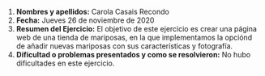 1. **Nombres y apellidos:** Carola Casais Recondo
2. **Fecha:** Jueves 26 de noviembre de 2020
3. **Resumen del Ejercicio:** El objetivo de este ejercicio es crear una página web de una tienda de mariposas, en la que implementamos la opciónd de añadir nuevas mariposas con sus características y fotografía.
4. **Dificultad o problemas presentados y como se resolvieron:** No hubo dificultades en este ejercicio.
